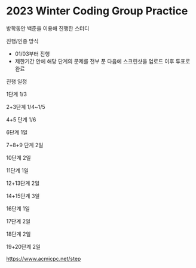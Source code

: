 # 2023 Winter Coding Group Practice
방학동안 백준을 이용해 진행한 스터디

진행/인증 방식
- 01/03부터 진행
- 제한기간 안에 해당 단계의 문제를 전부 푼 다음에 스크린샷을 업로드 이후 투표로 완료

진행 일정

1단계 1/3

2+3단계 1/4~1/5

4+5 단계 1/6

6단계 1일

7+8+9 단계 2일

10단계 2일

11단계 1일

12+13단계 2일

14+15단계 3일

16단계 1일

17단계 2일

18단계 2일

19+20단계 2일

https://www.acmicpc.net/step
